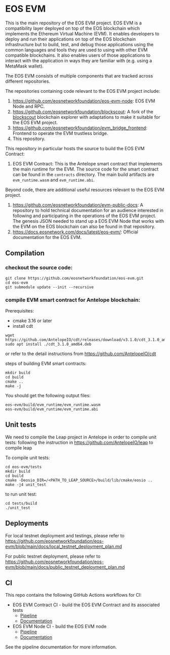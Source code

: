 # EOS EVM

This is the main repository of the EOS EVM project. EOS EVM is a compatibility layer deployed on top of the EOS blockchain which implements the Ethereum Virtual Machine (EVM). It enables developers to deploy and run their applications on top of the EOS blockchain infrastructure but to build, test, and debug those applications using the common languages and tools they are used to using with other EVM compatible blockchains. It also enables users of those applications to interact with the application in ways they are familiar with (e.g. using a MetaMask wallet).

The EOS EVM consists of multiple components that are tracked across different repositories.

The repositories containing code relevant to the EOS EVM project include:
1. https://github.com/eosnetworkfoundation/eos-evm-node: EOS EVM Node and RPC.
2. https://github.com/eosnetworkfoundation/blockscout: A fork of the [blockscout](https://github.com/blockscout/blockscout) blockchain explorer with adaptations to make it suitable for the EOS EVM project.
3. https://github.com/eosnetworkfoundation/evm_bridge_frontend: Frontend to operate the EVM trustless bridge.
4. This repository.

This repository in particular hosts the source to build the EOS EVM Contract:
1. EOS EVM Contract: This is the Antelope smart contract that implements the main runtime for the EVM. The source code for the smart contract can be found in the `contracts` directory. The main build artifacts are `evm_runtime.wasm` and `evm_runtime.abi`.

Beyond code, there are additional useful resources relevant to the EOS EVM project.
1. https://github.com/eosnetworkfoundation/evm-public-docs: A repository to hold technical documentation for an audience interested in following and participating in the operations of the EOS EVM project. The genesis JSON needed to stand up a EOS EVM Node that works with the EVM on the EOS blockchain can also be found in that repository.
2. https://docs.eosnetwork.com/docs/latest/eos-evm/: Official documentation for the EOS EVM.

## Compilation

### checkout the source code:
```
git clone https://github.com/eosnetworkfoundation/eos-evm.git
cd eos-evm
git submodule update --init --recursive
```


### compile EVM smart contract for Antelope blockchain:
Prerequisites:
- cmake 3.16 or later
- install cdt
```
wget https://github.com/AntelopeIO/cdt/releases/download/v3.1.0/cdt_3.1.0_amd64.deb
sudo apt install ./cdt_3.1.0_amd64.deb
```
or refer to the detail instructions from https://github.com/AntelopeIO/cdt

steps of building EVM smart contracts:
```
mkdir build
cd build
cmake ..
make -j
```
You should get the following output files:
```
eos-evm/build/evm_runtime/evm_runtime.wasm
eos-evm/build/evm_runtime/evm_runtime.abi
```

## Unit tests

We need to compile the Leap project in Antelope in order to compile unit tests:
following the instruction in https://github.com/AntelopeIO/leap to compile leap

To compile unit tests:
```
cd eos-evm/tests
mkdir build
cd build
cmake -Deosio_DIR=/<PATH_TO_LEAP_SOURCE>/build/lib/cmake/eosio ..
make -j4 unit_test
```

to run unit test:
```
cd tests/build
./unit_test
```

## Deployments

For local testnet deployment and testings, please refer to 
https://github.com/eosnetworkfoundation/eos-evm/blob/main/docs/local_testnet_deployment_plan.md

For public testnet deployment, please refer to 
https://github.com/eosnetworkfoundation/eos-evm/blob/main/docs/public_testnet_deployment_plan.md

## CI
This repo contains the following GitHub Actions workflows for CI:
- EOS EVM Contract CI - build the EOS EVM Contract and its associated tests
    - [Pipeline](https://github.com/eosnetworkfoundation/eos-evm/actions/workflows/contract.yml)
    - [Documentation](./.github/workflows/contract.md)
- EOS EVM Node CI - build the EOS EVM node
    - [Pipeline](https://github.com/eosnetworkfoundation/eos-evm/actions/workflows/node.yml)
    - [Documentation](./.github/workflows/node.md)

See the pipeline documentation for more information.

